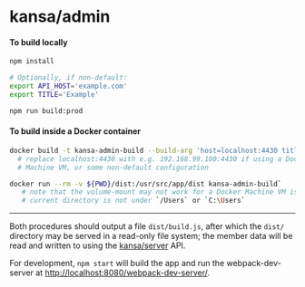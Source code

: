 # kansa/admin

#### To build locally

```sh
npm install

# Optionally, if non-default:
export API_HOST='example.com'
export TITLE='Example'

npm run build:prod
```


#### To build inside a Docker container

```sh
docker build -t kansa-admin-build --build-arg 'host=localhost:4430 title=Kansa' .
  # replace localhost:4430 with e.g. 192.168.99.100:4430 if using a Docker
  # Machine VM, or some non-default configuration

docker run --rm -v ${PWD}/dist:/usr/src/app/dist kansa-admin-build`
   # note that the volume-mount may not work for a Docker Machine VM is the
   # current directory is not under `/Users` or `C:\Users`
```

----

Both procedures should output a file `dist/build.js`, after which the `dist/`
directory may be served in a read-only file system; the member data will be read
and written to using the [kansa/server](../server) API.

For development, `npm start` will build the app and run the webpack-dev-server
at <http://localhost:8080/webpack-dev-server/>.
